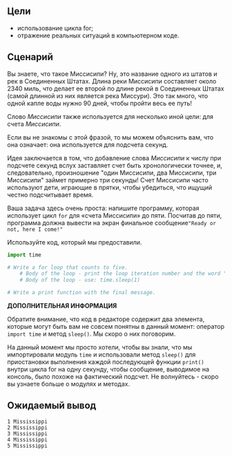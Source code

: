 ## Цели
  
* использование цикла for;
* отражение реальных ситуаций в компьютерном коде.

## Сценарий

Вы знаете, что такое Миссисипи? Ну, это название одного из штатов и рек в Соединенных Штатах. Длина реки Миссисипи составляет около 2340 миль, что делает ее второй по длине рекой в Соединенных Штатах (самой длинной из них является река Миссури). Это так много, что одной капле воды нужно 90 дней, чтобы пройти весь ее путь!

Слово _Миссисипи_ также используется для несколько иной цели: для счета _Миссисипи_.

Если вы не знакомы с этой фразой, то мы можем объяснить вам, что она означает: она используется для подсчета секунд.

Идея заключается в том, что добавление слова _Миссисипи_ к числу при подсчете секунд вслух заставляет счет быть хронологически точнее, и, следовательно, произношение "один Миссисипи, два Миссисипи, три Миссисипи" займет примерно три секунды! Счет Миссисипи часто используют дети, играющие в прятки, чтобы убедиться, что ищущий честно подсчитывает время.

Ваша задача здесь очень проста: напишите программу, которая использует цикл `for` для «счета Миссисипи» до пяти. Посчитав до пяти, программа должна вывести на экран финальное сообщение`"Ready or not, here I come!"`

Используйте код, который мы предоставили.

```python
import time

# Write a for loop that counts to five.
    # Body of the loop - print the loop iteration number and the word "Mississippi".
    # Body of the loop - use: time.sleep(1)

# Write a print function with the final message.

```

**ДОПОЛНИТЕЛЬНАЯ ИНФОРМАЦИЯ**

Обратите внимание, что код в редакторе содержит два элемента, которые могут быть вам не совсем понятны в данный момент: оператор `import time` и метод `sleep()`. Мы скоро о них поговорим.

На данный момент мы просто хотели, чтобы вы знали, что мы импортировали модуль `time` и использовали метод `sleep()` для приостановки выполнения каждой последующей функции `print()` внутри цикла for на одну секунду, чтобы сообщение, выводимое на консоль, было похоже на фактический подсчет. Не волнуйтесь - скоро вы узнаете больше о модулях и методах.

## Ожидаемый вывод

```
1 Mississippi
2 Mississippi
3 Mississippi
4 Mississippi
5 Mississippi
```

